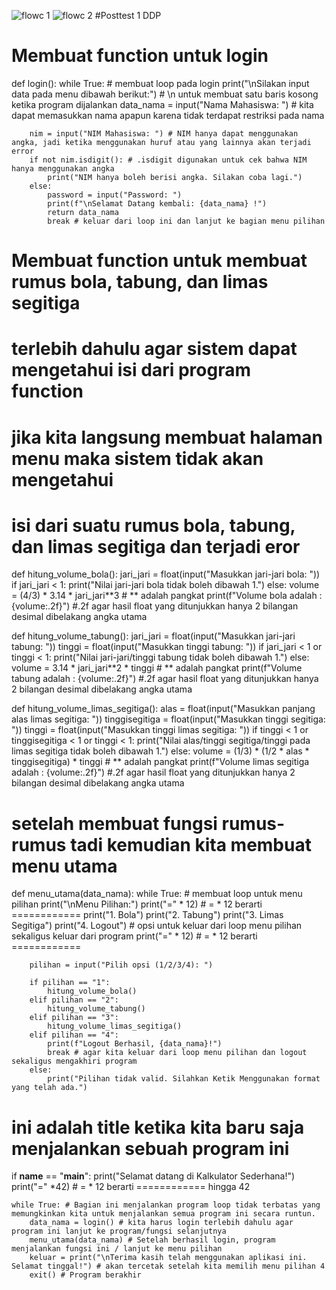 ![flowc 1](https://github.com/KhalilPradiptaLee/Posttest1DDP/assets/144757000/cc48118e-02e0-46fa-9410-7b83ea047a09)
![flowc 2](https://github.com/KhalilPradiptaLee/Posttest1DDP/assets/144757000/1986d861-a657-4b99-a48d-f643956d458e)
#Posttest 1 DDP
# Membuat function untuk login
def login():
    while True: # membuat loop pada login
        print("\nSilakan input data pada menu dibawah berikut:") # \n untuk membuat satu baris kosong ketika program dijalankan
        data_nama = input("Nama Mahasiswa: ") # kita dapat memasukkan nama apapun karena tidak terdapat restriksi pada nama
        
        nim = input("NIM Mahasiswa: ") # NIM hanya dapat menggunakan angka, jadi ketika menggunakan huruf atau yang lainnya akan terjadi error
        if not nim.isdigit(): # .isdigit digunakan untuk cek bahwa NIM hanya menggunakan angka
            print("NIM hanya boleh berisi angka. Silakan coba lagi.")
        else:
            password = input("Password: ")
            print(f"\nSelamat Datang kembali: {data_nama} !")
            return data_nama
            break # keluar dari loop ini dan lanjut ke bagian menu pilihan

# Membuat function untuk membuat rumus bola, tabung, dan limas segitiga
# terlebih dahulu agar sistem dapat mengetahui isi dari program function
# jika kita langsung membuat halaman menu maka sistem tidak akan mengetahui
# isi dari suatu rumus bola, tabung, dan limas segitiga dan terjadi eror

def hitung_volume_bola():
    jari_jari = float(input("Masukkan jari-jari bola: "))
    if jari_jari < 1:
        print("Nilai jari-jari bola tidak boleh dibawah 1.")
    else:
        volume = (4/3) * 3.14 * jari_jari**3 # ** adalah pangkat
        print(f"Volume bola adalah : {volume:.2f}") #.2f agar hasil float yang ditunjukkan hanya 2 bilangan desimal dibelakang angka utama

def hitung_volume_tabung():
    jari_jari = float(input("Masukkan jari-jari tabung: "))
    tinggi = float(input("Masukkan tinggi tabung: "))
    if jari_jari < 1 or tinggi < 1:
        print("Nilai jari-jari/tinggi tabung tidak boleh dibawah 1.")
    else:
        volume = 3.14 * jari_jari**2 * tinggi  # ** adalah pangkat
        print(f"Volume tabung adalah : {volume:.2f}") #.2f agar hasil float yang ditunjukkan hanya 2 bilangan desimal dibelakang angka utama

def hitung_volume_limas_segitiga():
    alas = float(input("Masukkan panjang alas limas segitiga: "))
    tinggisegitiga = float(input("Masukkan tinggi segitiga: "))
    tinggi = float(input("Masukkan tinggi limas segitiga: "))
    if tinggi < 1 or tinggisegitiga < 1 or tinggi < 1:
        print("Nilai alas/tinggi segitiga/tinggi pada limas segitiga tidak boleh dibawah 1.")
    else:
        volume = (1/3) * (1/2 * alas * tinggisegitiga) * tinggi  # ** adalah pangkat
        print(f"Volume limas segitiga adalah : {volume:.2f}") #.2f agar hasil float yang ditunjukkan hanya 2 bilangan desimal dibelakang angka utama

# setelah membuat fungsi rumus-rumus tadi kemudian kita membuat menu utama
def menu_utama(data_nama):
    while True: # membuat loop untuk menu pilihan
        print("\nMenu Pilihan:")
        print("=" * 12) # = * 12 berarti ============
        print("1. Bola")
        print("2. Tabung")
        print("3. Limas Segitiga")
        print("4. Logout") # opsi untuk keluar dari loop menu pilihan sekaligus keluar dari program
        print("=" * 12) # = * 12 berarti ============

        pilihan = input("Pilih opsi (1/2/3/4): ")

        if pilihan == "1":
            hitung_volume_bola()
        elif pilihan == "2":
            hitung_volume_tabung()
        elif pilihan == "3":
            hitung_volume_limas_segitiga()
        elif pilihan == "4":
            print(f"Logout Berhasil, {data_nama}!")
            break # agar kita keluar dari loop menu pilihan dan logout sekaligus mengakhiri program
        else:
            print("Pilihan tidak valid. Silahkan Ketik Menggunakan format yang telah ada.")

# ini adalah title ketika kita baru saja menjalankan sebuah program ini
if __name__ == "__main__":
    print("Selamat datang di Kalkulator Sederhana!")
    print("=" *42) # = * 12 berarti ============ hingga 42

    while True: # Bagian ini menjalankan program loop tidak terbatas yang memungkinkan kita untuk menjalankan semua program ini secara runtun.
        data_nama = login() # kita harus login terlebih dahulu agar program ini lanjut ke program/fungsi selanjutnya
        menu_utama(data_nama) # Setelah berhasil login, program menjalankan fungsi ini / lanjut ke menu pilihan 
        keluar = print("\nTerima kasih telah menggunakan aplikasi ini. Selamat tinggal!") # akan tercetak setelah kita memilih menu pilihan 4
        exit() # Program berakhir
